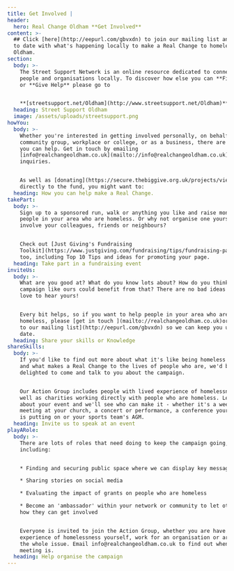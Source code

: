 ```yaml
---
title: Get Involved |
header:
  hero: Real Change Oldham **Get Involved**
content: >-
  ## Click [here](http://eepurl.com/gbvxdn) to join our mailing list and stay up
  to date with what's happening locally to make a Real Change to homelessness in
  Oldham.
section:
  body: >-
    The Street Support Network is an online resource dedicated to connecting
    people and organisations locally. To discover how else you can **Find Help**
    or **Give Help** please go to 


    **[streetsupport.net/Oldham](http://www.streetsupport.net/Oldham)**
  heading: Street Support Oldham
  image: /assets/uploads/streetsupport.png
howYou:
  body: >-
    Whether you're interested in getting involved personally, on behalf of your
    community group, workplace or college, or as a business, there are many ways
    you can help. Get in touch by emailing
    [info@realchangeoldham.co.uk](mailto://info@realchangeoldham.co.uk) with any
    inquiries.


    As well as [donating](https://secure.thebiggive.org.uk/projects/view/31176)
    directly to the fund, you might want to:
  heading: How you can help make a Real Change.
takePart:
  body: >-
    Sign up to a sponsored run, walk or anything you like and raise money for
    people in your area who are homeless. Or why not organise one yourself and
    involve your colleagues, friends or neighbours?


    Check out [Just Giving's Fundraising
    Toolkit](https://www.justgiving.com/fundraising/tips/fundraising-page-toolkit)
    too, including Top 10 Tips and ideas for promoting your page.
  heading: Take part in a fundraising event
inviteUs:
  body: >-
    What are you good at? What do you know lots about? How do you think a
    campaign like ours could benefit from that? There are no bad ideas and we'd
    love to hear yours! 


    Every bit helps, so if you want to help people in your area who are
    homeless, please [get in touch ](mailto://realchangeoldham.co.uk)or [sign up
    to our mailing list](http://eepurl.com/gbvxdn) so we can keep you up to
    date.
  heading: Share your skills or Knowledge
shareSkills:
  body: >-
    If you'd like to find out more about what it's like being homeless in Oldham
    and what makes a Real Change to the lives of people who are, we'd be
    delighted to come and talk to you about the campaign.


    Our Action Group includes people with lived experience of homelessness as
    well as charities working directly with people who are homeless. Let us know
    about your event and we'll see who can make it - whether it's a weekly
    meeting at your church, a concert or performance, a conference your business
    is putting on or your sports team's AGM.
  heading: Invite us to speak at an event
playARole:
  body: >-
    There are lots of roles that need doing to keep the campaign going,
    including:


    * Finding and securing public space where we can display key messages 

    * Sharing stories on social media

    * Evaluating the impact of grants on people who are homeless

    * Become an 'ambassador' within your network or community to let others know
    how they can get involved


    Everyone is invited to join the Action Group, whether you are have
    experience of homelessness yourself, work for an organisation or are new to
    the whole issue. Email info@realchangeoldham.co.uk to find out when the next
    meeting is.
  heading: Help organise the campaign
---
```


